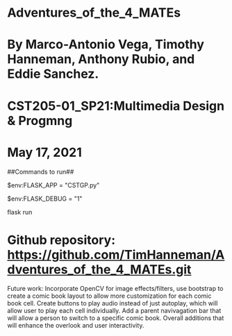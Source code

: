 # Adventures_of_the_4_MATEs
# By Marco-Antonio Vega, Timothy Hanneman, Anthony Rubio, and Eddie Sanchez.
# CST205-01_SP21:Multimedia Design & Progmng
# May 17, 2021
##Commands to run##

$env:FLASK_APP = "CSTGP.py"

$env:FLASK_DEBUG = "1"

flask run

# Github repository: https://github.com/TimHanneman/Adventures_of_the_4_MATEs.git

Future work: Incorporate OpenCV for image effects/filters, use bootstrap to create a comic book layout to allow more customization for each comic book cell. Create buttons to play audio instead of just autoplay, which will allow user to play each cell individually. Add a parent navivagation bar that will allow a person to switch to a specific comic book. Overall additions that will enhance the overlook and user interactivity.
